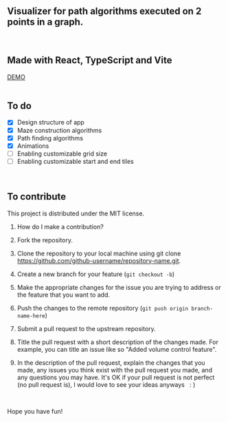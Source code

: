 ## Visualizer for path algorithms executed on 2 points in a graph. 
<br>

## Made with React, TypeScript and Vite

[DEMO]()
<br>
<br>

## To do

- [x] Design structure of app
- [x] Maze construction algorithms
- [x] Path finding algorithms
- [x] Animations
- [ ] Enabling customizable grid size
- [ ] Enabling customizable start and end tiles
<br> 

## To contribute

This project is distributed under the MIT license.

1. How do I make a contribution? 

1. Fork the repository. 

1. Clone the repository to your local machine using git clone https://github.com/github-username/repository-name.git.

1. Create a new branch for your feature (`git checkout -b`)

1. Make the appropriate changes for the issue you are trying to address or the feature that you want to add.

1. Push the changes to the remote repository (`git push origin branch-name-here`)

1. Submit a pull request to the upstream repository.

1. Title the pull request with a short description of the changes made. For example, you can title an issue like so "Added volume control feature".

1. In the description of the pull request, explain the changes that you made, any issues you think exist with the pull request you made, and any questions you may have. It's OK if your pull request is not perfect (no pull request is), I would love to see your ideas anyways &nbsp; 
: \)
<br> 

Hope you have fun!
